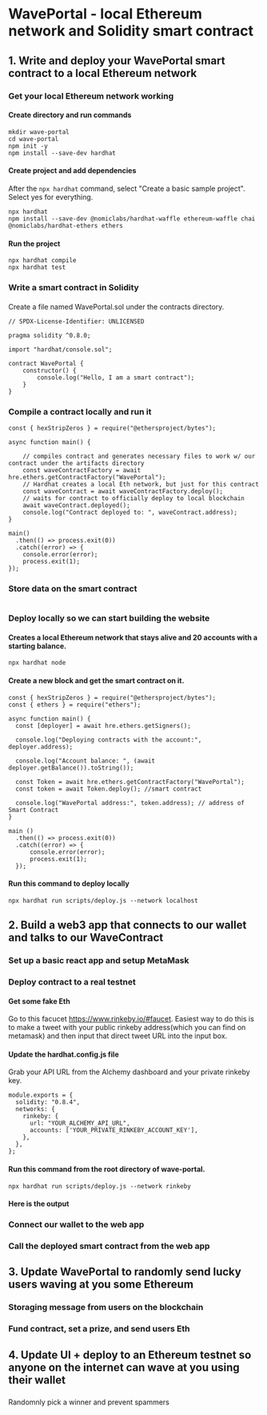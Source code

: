 # WavePortal - local Ethereum network and Solidity smart contract

## 1. Write and deploy your WavePortal smart contract to a local Ethereum network 

### Get your local Ethereum network working

#### Create directory and run commands

```
mkdir wave-portal
cd wave-portal
npm init -y
npm install --save-dev hardhat
```

#### Create project and add dependencies 

After the `npx hardhat` command, select "Create a basic sample project". 
Select yes for everything. 

```
npx hardhat
npm install --save-dev @nomiclabs/hardhat-waffle ethereum-waffle chai @nomiclabs/hardhat-ethers ethers
```

#### Run the project

```
npx hardhat compile
npx hardhat test
```

### Write a smart contract in Solidity 

####
Create a file named WavePortal.sol under the contracts directory.
```
// SPDX-License-Identifier: UNLICENSED

pragma solidity ^0.8.0;

import "hardhat/console.sol";

contract WavePortal {
    constructor() {
        console.log("Hello, I am a smart contract");
    }
}
```

### Compile a contract locally and run it 
```
const { hexStripZeros } = require("@ethersproject/bytes");

async function main() {

    // compiles contract and generates necessary files to work w/ our contract under the artifacts directory
    const waveContractFactory = await hre.ethers.getContractFactory("WavePortal");
    // Hardhat creates a local Eth network, but just for this contract
    const waveContract = await waveContractFactory.deploy();
    // waits for contract to officially deploy to local blockchain
    await waveContract.deployed();
    console.log("Contract deployed to: ", waveContract.address);
}

main()
  .then(() => process.exit(0))
  .catch((error) => {
    console.error(error);
    process.exit(1);
});
```
### Store data on the smart contract

```

```
### Deploy locally so we can start building the website 

#### Creates a local Ethereum network that stays alive and 20 accounts with a starting balance.
```
npx hardhat node
```
#### Create a new block and get the smart contract on it. 
```
const { hexStripZeros } = require("@ethersproject/bytes");
const { ethers } = require("ethers");

async function main() {
  const [deployer] = await hre.ethers.getSigners();

  console.log("Deploying contracts with the account:", deployer.address);

  console.log("Account balance: ", (await deployer.getBalance()).toString());

  const Token = await hre.ethers.getContractFactory("WavePortal");
  const token = await Token.deploy(); //smart contract

  console.log("WavePortal address:", token.address); // address of Smart Contract
}

main ()
  .then(() => process.exit(0))
  .catch((error) => {
      console.error(error);
      process.exit(1);
  });
```
#### Run this command to deploy locally
```
npx hardhat run scripts/deploy.js --network localhost
```

## 2. Build a web3 app that connects to our wallet and talks to our WaveContract

### Set up a basic react app and setup MetaMask

### Deploy contract to a real testnet

#### Get some fake Eth
Go to this facucet https://www.rinkeby.io/#faucet. 
Easiest way to do this is to make a tweet with your public rinkeby address(which you can find on metamask) and then input that direct tweet URL into the input box.

#### Update the hardhat.config.js file
Grab your API URL from the Alchemy dashboard and your private rinkeby key. 
```
module.exports = {
  solidity: "0.8.4",
  networks: {
    rinkeby: {
      url: "YOUR_ALCHEMY_API_URL",
      accounts: ['YOUR_PRIVATE_RINKEBY_ACCOUNT_KEY'],
    },
  },
};
```
#### Run this command from the root directory of wave-portal.
```
npx hardhat run scripts/deploy.js --network rinkeby
```
#### Here is the output

### Connect our wallet to the web app

### Call the deployed smart contract from the web app

## 3. Update WavePortal to randomly send lucky users waving at you some Ethereum

### Storaging message from users on the blockchain

### Fund contract, set a prize, and send users Eth

## 4. Update UI + deploy to an Ethereum testnet so anyone on the internet can wave at you using their wallet

###
Randomnly pick a winner and prevent spammers


